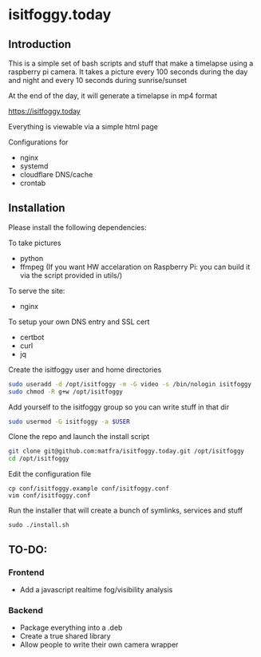 # isitfoggy.today
## Introduction
This is a simple set of bash scripts and stuff that make a timelapse
using a raspberry pi camera. It takes a picture every 100 seconds
during the day and night and every 10 seconds during sunrise/sunset

At the end of the day, it will generate a timelapse in mp4 format

https://isitfoggy.today


Everything is viewable via a simple html page

Configurations for
- nginx
- systemd
- cloudflare DNS/cache
- crontab


## Installation

Please install the following dependencies:

To take pictures
- python
- ffmpeg (If you want HW accelaration on Raspberry Pi: you can build it via the script provided in utils/)

To serve the site:
- nginx

To setup your own DNS entry and SSL cert
- certbot
- curl
- jq

Create the isitfoggy user and home directories
```bash
sudo useradd -d /opt/isitfoggy -m -G video -s /bin/nologin isitfoggy
sudo chmod -R g+w /opt/isitfoggy
```

Add yourself to the isitfoggy group so you can write stuff in that dir
```bash
sudo usermod -G isitfoggy -a $USER
```

Clone the repo and launch the install script
```bash
git clone git@github.com:matfra/isitfoggy.today.git /opt/isitfoggy
cd /opt/isitfoggy
```

Edit the configuration file
```shell
cp conf/isitfoggy.example conf/isitfoggy.conf
vim conf/isitfoggy.conf
```

Run the installer that will create a bunch of symlinks, services and stuff
```
sudo ./install.sh
```



## TO-DO:
### Frontend
- Add a javascript realtime fog/visibility analysis
### Backend
- Package everything into a .deb
- Create a true shared library
- Allow people to write their own camera wrapper
